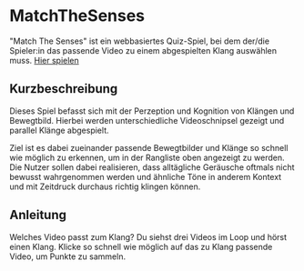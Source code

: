 # MatchTheSenses
"Match The Senses" ist ein webbasiertes Quiz-Spiel, bei dem der/die Spieler:in das passende Video zu einem abgespielten Klang auswählen muss.
[Hier spielen](https://corayana.github.io/MatchTheSenses/src/game.html)

## Kurzbeschreibung
Dieses Spiel befasst sich mit der Perzeption und Kognition von Klängen und Bewegtbild. Hierbei werden unterschiedliche Videoschnipsel gezeigt und parallel Klänge abgespielt.

Ziel ist es dabei zueinander passende Bewegtbilder und Klänge so schnell wie möglich zu erkennen, um in der Rangliste oben angezeigt zu werden. Die Nutzer sollen dabei realisieren, dass alltägliche Geräusche oftmals nicht bewusst wahrgenommen werden und ähnliche Töne in anderem Kontext und mit Zeitdruck durchaus richtig klingen können.

## Anleitung
Welches Video passt zum Klang?
Du siehst drei Videos im Loop und hörst einen Klang. Klicke so schnell wie möglich auf das zu Klang passende Video, um Punkte zu sammeln.